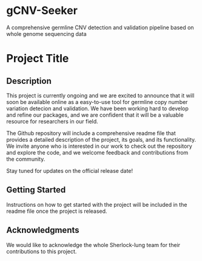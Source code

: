 # gCNV-Seeker
 A comprehensive germline CNV detection and validation pipeline based on whole genome sequencing data



# Project Title

## Description

This project is currently ongoing and we are excited to announce that it will soon be available online as a easy-to-use tool for germline copy number variation detecion and validation. We have been working hard to develop and refine our packages, and we are confident that it will be a valuable resource for researchers in our field. 

The Github repository will include a comprehensive readme file that provides a detailed description of the project, its goals, and its functionality. We invite anyone who is interested in our work to check out the repository and explore the code, and we welcome feedback and contributions from the community.

Stay tuned for updates on the official release date!

## Getting Started

Instructions on how to get started with the project will be included in the readme file once the project is released.


## Acknowledgments

We would like to acknowledge the whole Sherlock-lung team for their contributions to this project.

